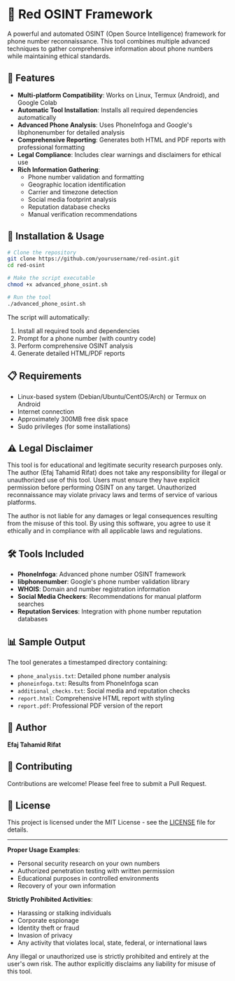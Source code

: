# 📱 Red OSINT Framework

A powerful and automated OSINT (Open Source Intelligence) framework for phone number reconnaissance. This tool combines multiple advanced techniques to gather comprehensive information about phone numbers while maintaining ethical standards.

## 🎯 Features

- **Multi-platform Compatibility**: Works on Linux, Termux (Android), and Google Colab
- **Automatic Tool Installation**: Installs all required dependencies automatically
- **Advanced Phone Analysis**: Uses PhoneInfoga and Google's libphonenumber for detailed analysis
- **Comprehensive Reporting**: Generates both HTML and PDF reports with professional formatting
- **Legal Compliance**: Includes clear warnings and disclaimers for ethical use
- **Rich Information Gathering**:
  - Phone number validation and formatting
  - Geographic location identification
  - Carrier and timezone detection
  - Social media footprint analysis
  - Reputation database checks
  - Manual verification recommendations

## 🚀 Installation & Usage

```bash
# Clone the repository
git clone https://github.com/yourusername/red-osint.git
cd red-osint

# Make the script executable
chmod +x advanced_phone_osint.sh

# Run the tool
./advanced_phone_osint.sh
```

The script will automatically:
1. Install all required tools and dependencies
2. Prompt for a phone number (with country code)
3. Perform comprehensive OSINT analysis
4. Generate detailed HTML/PDF reports

## 📋 Requirements

- Linux-based system (Debian/Ubuntu/CentOS/Arch) or Termux on Android
- Internet connection
- Approximately 300MB free disk space
- Sudo privileges (for some installations)

## ⚠️ Legal Disclaimer

This tool is for educational and legitimate security research purposes only. The author (Efaj Tahamid Rifat) does not take any responsibility for illegal or unauthorized use of this tool. Users must ensure they have explicit permission before performing OSINT on any target. Unauthorized reconnaissance may violate privacy laws and terms of service of various platforms.

The author is not liable for any damages or legal consequences resulting from the misuse of this tool. By using this software, you agree to use it ethically and in compliance with all applicable laws and regulations.

## 🛠️ Tools Included

- **PhoneInfoga**: Advanced phone number OSINT framework
- **libphonenumber**: Google's phone number validation library
- **WHOIS**: Domain and number registration information
- **Social Media Checkers**: Recommendations for manual platform searches
- **Reputation Services**: Integration with phone number reputation databases

## 📊 Sample Output

The tool generates a timestamped directory containing:
- `phone_analysis.txt`: Detailed phone number analysis
- `phoneinfoga.txt`: Results from PhoneInfoga scan
- `additional_checks.txt`: Social media and reputation checks
- `report.html`: Comprehensive HTML report with styling
- `report.pdf`: Professional PDF version of the report

## 📖 Author

**Efaj Tahamid Rifat**

## 🤝 Contributing

Contributions are welcome! Please feel free to submit a Pull Request.

## 📄 License

This project is licensed under the MIT License - see the [LICENSE](LICENSE) file for details.

---

**Proper Usage Examples**:
- Personal security research on your own numbers
- Authorized penetration testing with written permission
- Educational purposes in controlled environments
- Recovery of your own information

**Strictly Prohibited Activities**:
- Harassing or stalking individuals
- Corporate espionage
- Identity theft or fraud
- Invasion of privacy
- Any activity that violates local, state, federal, or international laws

Any illegal or unauthorized use is strictly prohibited and entirely at the user's own risk. The author explicitly disclaims any liability for misuse of this tool.
